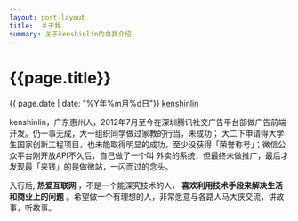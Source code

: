 ```yaml
---
layout: post-layout
title:  关于我
summary: 关于kenshinlin的自我介绍
---
```


# {{page.title}}
<div class="post-date">{{ page.date | date: "%Y年%m月%d日"}}  <a href="http://iiris.us">kenshinlin</a> </div>

kenshinlin，广东惠州人，2012年7月至今在深圳腾讯社交广告平台部做广告前端开发。仍一事无成，大一组织同学做过家教的行当，未成功；
大二下申请得大学生国家创新工程项目，也未能取得明显的成功，至少没获得「荣誉称号」；微信公众平台刚开放API不久后，自己做了一个叫
外卖的系统，但最终未做推广，最后才发现最「来钱」的是做微站，一闪而过的念头。

入行后,  **热爱互联网**  ，不是一个能深究技术的人，  **喜欢利用技术手段来解决生活和商业上的问题**   。希望做一个有理想的人，非常愿意与各路人马大侠交流，讲故事，听故事。
